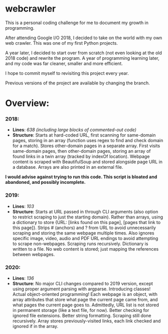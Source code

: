 # webcrawler
This is a personal coding challenge for me to document my growth in programming.

After attending Google I/O 2018, I decided to take on the world with my own web crawler. This was one of my first Python projects.

A year later, I decided to start over from scratch (not even looking at the old 2018 code) and rewrite the program. A year of programming learning later, and my code was far cleaner, smaller and more efficient.

I hope to commit myself to revisiting this project every year.

Previous versions of the project are available by changing the branch.

# Overview:
### **2018**:

* **Lines**: *638 (including large blocks of commented-out code)*
* **Structure**: Starts at hard-coded URL, first scanning for same-domain pages, storing in an array (function uses regex to find and check domain for a match). Stores other-domain pages in a separate array. First visits same-domain pages, then other-domain pages, storing an array of found links in a twin array (tracked by indexOf location). Webpage content is scraped with BeautifulSoup and stored alongside page URL in a database. Arrays are also printed in an external file.

**I would advise against trying to run this code. This script is bloated and abandoned, and possibly incomplete.**


### **2019**:

* **Lines**: *103*
* **Structure**: Starts at URL passed in through CLI arguments (also option to restrict scraping to just the starting domain). Rather than arrays, using a dictionary to store {URL: [links found on this page], [pages that link to this page]}. Strips # (anchors) and ? from URL to avoid unnecessarily scraping and storing the same webpage multiple times. Also ignores specific image, video, audio and PDF URL endings to avoid attempting to scrape non-webpages. Scraping runs recursively. Dictionary is written to a file. No web content is stored; just mapping the references between webpages.


### **2020**:

* **Lines**: *136*
* **Structure**: No major CLI changes compared to 2019 version, except using proper argument parsing with argparse. Introducing classes! Actual object-oriented programming! Each webpage is an object, with array attributes that store what page the current page came from, and what pages the current page goes to. Admittedly, URL list is not stored in permanent storage (like a text file, for now). Better checking for ignored file extensions. Better string formatting. Scraping still done recursively. Array stores previously-visited links, each link checked and ignored if in the array.
